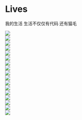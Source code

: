 # Lives
我的生活  生活不仅仅有代码  还有猫毛

![](https://github.com/ZJ69719496/Lives/blob/master/1.jpg)  
![](https://github.com/ZJ69719496/Lives/blob/master/2.jpg)  
![](https://github.com/ZJ69719496/Lives/blob/master/3.jpg)  
![](https://github.com/ZJ69719496/Lives/blob/master/4.jpg)  
![](https://github.com/ZJ69719496/Lives/blob/master/5.jpg)  
![](https://github.com/ZJ69719496/Lives/blob/master/6.jpg)  
![](https://github.com/ZJ69719496/Lives/blob/master/7.jpg)  
![](https://github.com/ZJ69719496/Lives/blob/master/8.jpg)  
![](https://github.com/ZJ69719496/Lives/blob/master/9.jpg)  
![](https://github.com/ZJ69719496/Lives/blob/master/10.jpg)  
![](https://github.com/ZJ69719496/Lives/blob/master/11.jpg)  
![](https://github.com/ZJ69719496/Lives/blob/master/12.jpg)  
![](https://github.com/ZJ69719496/Lives/blob/master/13.jpg)  
![](https://github.com/ZJ69719496/Lives/blob/master/14.jpg)  
![](https://github.com/ZJ69719496/Lives/blob/master/15.jpg)  
![](https://github.com/ZJ69719496/Lives/blob/master/16.jpg)  
![](https://github.com/ZJ69719496/Lives/blob/master/17.jpg)  
